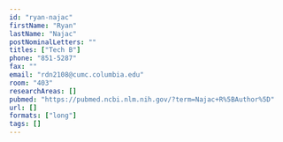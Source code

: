 ```yaml
---
id: "ryan-najac"
firstName: "Ryan"
lastName: "Najac"
postNominalLetters: ""
titles: ["Tech B"]
phone: "851-5287"
fax: ""
email: "rdn2108@cumc.columbia.edu"
room: "403"
researchAreas: []
pubmed: "https://pubmed.ncbi.nlm.nih.gov/?term=Najac+R%5BAuthor%5D"
url: []
formats: ["long"]
tags: []
---
```

